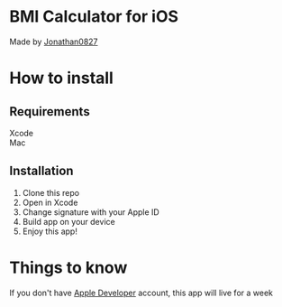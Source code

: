 # BMI Calculator for iOS
Made by [Jonathan0827](https://github.com/Jonathan0827)
# How to install
## Requirements
Xcode
<br>
Mac
## Installation
1. Clone this repo
2. Open in Xcode
3. Change signature with your Apple ID
4. Build app on your device
5. Enjoy this app!
# Things to know
If you don't have [Apple Developer](https://developer.apple.com) account, this app will live for a week
